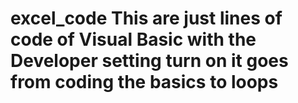 # excel_code This are just lines of code of Visual Basic with the Developer setting turn on it goes from coding the basics to loops
